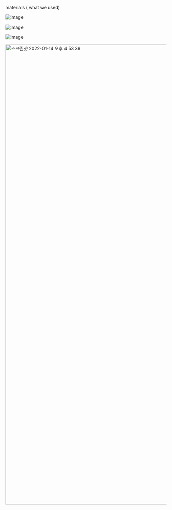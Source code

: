 materials ( what we used) 


![image](https://user-images.githubusercontent.com/68101034/149959842-b3a13636-94c7-4040-a4cb-2bcf304c29d0.png)

![image](https://user-images.githubusercontent.com/68101034/149959889-0574ed2f-75ef-40c6-9296-d640c2d432f8.png)

![image](https://user-images.githubusercontent.com/68101034/149959912-4d4294c1-3655-41eb-827f-25dfe5781652.png)

<img width="1440" alt="스크린샷 2022-01-14 오후 4 53 39" src="https://user-images.githubusercontent.com/68101034/149960205-e1b6e23e-2cd9-4c95-bfdf-a66cde5a6352.png">

